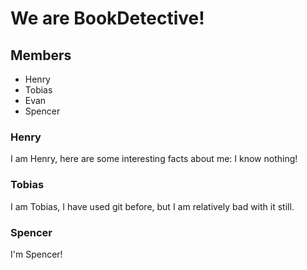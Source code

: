 # We are BookDetective!
## Members
- Henry
- Tobias
- Evan
- Spencer

### Henry
I am Henry, here are some interesting facts about me: I know nothing!

### Tobias
I am Tobias, I have used git before, but I am relatively bad with it still.

### Spencer
I'm Spencer!
